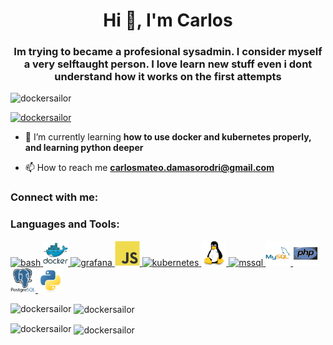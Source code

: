 <h1 align="center">Hi 👋, I'm Carlos</h1>
<h3 align="center">Im trying to became a profesional sysadmin. I consider myself a very selftaught person. I love learn new stuff even i dont understand how it works on the first attempts</h3>

<p align="left"> <img src="https://komarev.com/ghpvc/?username=dockersailor&label=Profile%20views&color=0e75b6&style=flat" alt="dockersailor" /> </p>

<p align="left"> <a href="https://github.com/ryo-ma/github-profile-trophy"><img src="https://github-profile-trophy.vercel.app/?username=dockersailor" alt="dockersailor" /></a> </p>

- 🌱 I’m currently learning **how to use docker and kubernetes properly, and learning python deeper**

- 📫 How to reach me **carlosmateo.damasorodri@gmail.com**

<h3 align="left">Connect with me:</h3>
<p align="left">
</p>

<h3 align="left">Languages and Tools:</h3>
<p align="left"> <a href="https://www.gnu.org/software/bash/" target="_blank" rel="noreferrer"> <img src="https://www.vectorlogo.zone/logos/gnu_bash/gnu_bash-icon.svg" alt="bash" width="40" height="40"/> </a> <a href="https://www.docker.com/" target="_blank" rel="noreferrer"> <img src="https://raw.githubusercontent.com/devicons/devicon/master/icons/docker/docker-original-wordmark.svg" alt="docker" width="40" height="40"/> </a> <a href="https://grafana.com" target="_blank" rel="noreferrer"> <img src="https://www.vectorlogo.zone/logos/grafana/grafana-icon.svg" alt="grafana" width="40" height="40"/> </a> <a href="https://developer.mozilla.org/en-US/docs/Web/JavaScript" target="_blank" rel="noreferrer"> <img src="https://raw.githubusercontent.com/devicons/devicon/master/icons/javascript/javascript-original.svg" alt="javascript" width="40" height="40"/> </a> <a href="https://kubernetes.io" target="_blank" rel="noreferrer"> <img src="https://www.vectorlogo.zone/logos/kubernetes/kubernetes-icon.svg" alt="kubernetes" width="40" height="40"/> </a> <a href="https://www.linux.org/" target="_blank" rel="noreferrer"> <img src="https://raw.githubusercontent.com/devicons/devicon/master/icons/linux/linux-original.svg" alt="linux" width="40" height="40"/> </a> <a href="https://www.microsoft.com/en-us/sql-server" target="_blank" rel="noreferrer"> <img src="https://www.svgrepo.com/show/303229/microsoft-sql-server-logo.svg" alt="mssql" width="40" height="40"/> </a> <a href="https://www.mysql.com/" target="_blank" rel="noreferrer"> <img src="https://raw.githubusercontent.com/devicons/devicon/master/icons/mysql/mysql-original-wordmark.svg" alt="mysql" width="40" height="40"/> </a> <a href="https://www.php.net" target="_blank" rel="noreferrer"> <img src="https://raw.githubusercontent.com/devicons/devicon/master/icons/php/php-original.svg" alt="php" width="40" height="40"/> </a> <a href="https://www.postgresql.org" target="_blank" rel="noreferrer"> <img src="https://raw.githubusercontent.com/devicons/devicon/master/icons/postgresql/postgresql-original-wordmark.svg" alt="postgresql" width="40" height="40"/> </a> <a href="https://www.python.org" target="_blank" rel="noreferrer"> <img src="https://raw.githubusercontent.com/devicons/devicon/master/icons/python/python-original.svg" alt="python" width="40" height="40"/> </a> </p>

<p><img align="left" src="https://github-readme-stats.vercel.app/api/top-langs?username=dockersailor&show_icons=true&locale=en&layout=compact" alt="dockersailor" /></p>

<p>&nbsp;<img align="center" src="https://github-readme-stats.vercel.app/api?username=dockersailor&show_icons=true&locale=en" alt="dockersailor" /></p>


<p><img align="left" src="https://github-readme-stats.vercel.app/api/top-langs?username=dockersailor&show_icons=true&locale=en&layout=compact" alt="dockersailor" /></p>

<p>&nbsp;<img align="center" src="https://github-readme-stats.vercel.app/api?username=dockersailor&show_icons=true&locale=en" alt="dockersailor" /></p>
